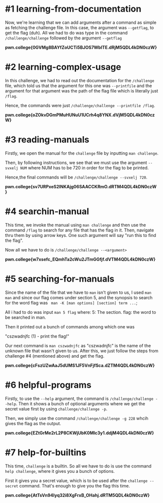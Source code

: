 # #1 learning-from-documentation

Now, we're learning that we can add arguments after a command as simple as fetching the challenge file. In this case, the argument was `--getflag`, to get the flag (duh). All we had to do was type in the command `/challenge/challenge` followed by the argument `--getflag`

**pwn.college{0GVMg8BAYfZoUCTi5BJOS7WbITE.dRjM5QDL4kDN0czW}**

# #2 learning-complex-usage

In this challenge, we had to read out the documentation for the `/challenge` file, which told us that the argument for this one was `--printfile` and the argument for that argument was the path of the flag file which is literally just `/flag`. 

Hence, the commands were just `/challenge/challenge --printfile /flag`.

**pwn.college{oZOkvDGmPMuHUNuU1UCrh4q8YNX.dVjM5QDL4kDN0czW}**

# #3 reading-manuals

Firstly, we open the manual for the `challenge` file by inputting `man challenge`.

Then, by following instructions, we see that we must use the argument `--svxelj NUM` where NUM has to be 720 in order for the flag to be printed.

Hence,the final commands will be `/challenge/challenge --svxelj 720`.

**pwn.college{sv7URPxeS2lNKAjg06SAACCKRmO.dRTM4QDL4kDN0czW}**

# #4 searchin-manual

This time, we invoke the manual using `man challenge` and then use the command `/flag` to search for any file that has the flag in it. Then, navigate thru them by using arrow keys. One such argument will say "run this to find the flag".

Now all we have to do is `/challenge/challenge --<argument>`


**pwn.college{w7xsefc_EQmhTa2cWu2JTmGGfjf.dVTM4QDL4kDN0czW}**

# #5 searching-for-manuals

Since the name of the file that we have to `man` isn't given to us, I used `man man` and since our flag comes under section 5, and the synopsis to search for the word flag was ` man -K [man options] [section] term ...`;

 All i had to do was input `man 5 flag`
 where:
 5: The section.
 flag: the word to be searched in man.
 
 Then it printed out a bunch of commands among which one was
 
  "cszwadnjfc (1)       - print the flag!"
 
Our next command is `man cszwadnjfc` as "cszwadnjfc" is the name of the unknown file that wasn't given to us. After this, we just follow the steps from challenge #4 (mentioned above) and get the flag.

**pwn.college{cFszUZwAaJ5dUMS1JF5VnFjfSca.dZTM4QDL4kDN0czW}**

# #6 helpful-programs


Firstly, to use the `--help` argument, the command is `/challenge/challenge --help`.   Then it shows a bunch of optional arguments where we get the secret value first by using `challenge/challenge -p`.

Then, we simply use the command `/challenge/challenge -g 228` whcih gives the flag as the output.

**pwn.college{EZtGrMe2rL2P8CKWjUbK0Mlc3y1.ddjM4QDL4kDN0czW}**

# #7 help-for-builtins

This time, `challenge` is a builtin. So all we have to do is use the command `help challenge`, where it gives you a bunch of options.

First it gives you a secret value, which is to be used after the `challenge --secret` command. That's enough to give you the flag this time.

**pwn.college{AtTsVn94lyq32i8XgFrxB_OHahj.dRTM5QDL4kDN0czW}**